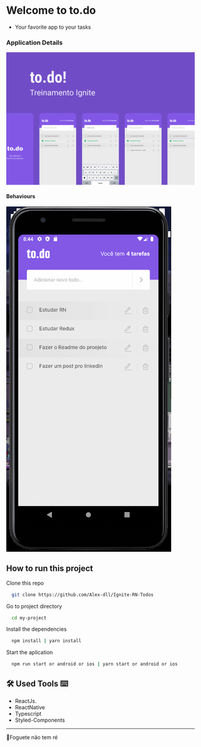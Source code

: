 # Welcome to to.do	

-   Your favorite app to your tasks

### Application Details

![Capa](https://github.com/Alex-dll/Ignite-RN-Todos/blob/main/src/assets/Capa.png?raw=true)

#### Behaviours


![Behaviors](https://github.com/Alex-dll/Ignite-RN-Todos/blob/main/src/assets/Behavious.gif?raw=true)

## How to run this project
	
Clone this repo
```bash
  git clone https://github.com/Alex-dll/Ignite-RN-Todos
```

Go to project directory

```bash
  cd my-project
```

Install the dependencies

```bash
  npm install | yarn install
```

Start the aplication

```bash
  npm run start or android or ios | yarn start or android or ios
```


## 🛠 Used Tools ⌨
- ReactJs.
- ReactNative
- Typescript
- Styled-Components
- ----------

🚀Foguete não tem ré
